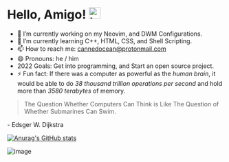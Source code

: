 # Hello, Amigo! <img src="https://user-images.githubusercontent.com/1303154/88677602-1635ba80-d120-11ea-84d8-d263ba5fc3c0.gif" width="27px" alt="hi">


- 🔭 I’m currently working on my Neovim, and DWM Configurations.  
- 🌱 I’m currently learning C++, HTML, CSS, and Shell Scripting.
- 📫 How to reach me: cannedocean@protonmail.com
- 😄 Pronouns: he / him
- 2022 Goals: Get into programming, and Start an open source project. 
- ⚡ Fun fact: If there was a computer as powerful as the _human brain_, it would be able to do _38 thousand trillion operations per second_ and hold more than _3580 terabytes_ of memory.


> The Question Whether Computers Can Think is Like The Question of Whether Submarines Can Swim. 

  \- Edsger W. Dijkstra 

[![Anurag's GitHub stats](https://github-readme-stats.vercel.app/api?username=dcodecrzft&theme=dracula&show_icons=true&hide_border=true&border_radius=6)](https://github.com/anuraghazra/github-readme-stats) 


![image](https://user-images.githubusercontent.com/93866277/152635491-5ccff41e-310d-49b6-81f8-fdac61d1828a.png)

<!-- 
Here are some ideas to get you started:

- 🔭 I’m currently working on 
- 🌱 I’m currently learning ...
- 👯 I’m looking to collaborate on ...
- 🤔 I’m looking for help with ...
- 💬 Ask me about ...
- 📫 How to reach me: ...
- 😄 Pronouns: ...
- ⚡ Fun fact: ...
--> 

